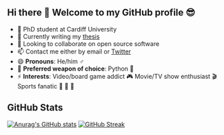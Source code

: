 ## Hi there 👋 Welcome to my GitHub profile :sunglasses:

- 🔭 PhD student at Cardiff University
- 🧾 Currently writing my [thesis](https://github.com/MichalisPanayides/Thesis/)
- 👯 Looking to collaborate on open source software
- 📫 Contact me either by email or [Twitter](https://twitter.com/Michalis_Pan)
- 😄 **Pronouns**: He/him :male_sign:
- 🔫 **Preferred weapon of choice**: Python 🐍
- ⚡ **Interests**: Video/board game addict 🎮   Movie/TV show enthusiast 🎬   Sports fanatic :tennis: :ping_pong: :basketball:


## GitHub Stats
[![Anurag's GitHub stats](https://github-readme-stats.vercel.app/api?username=MichalisPanayides&show_icons=true&theme=dracula)](https://github.com/anuraghazra/github-readme-stats)
[![GitHub Streak](http://github-readme-streak-stats.herokuapp.com?user=MichalisPanayides&theme=dracula&date_format=j%20M%5B%20Y%5D)](https://git.io/streak-stats)


<!--
**MichalisPanayides/MichalisPanayides** is a ✨ _special_ ✨ repository because its `README.md` (this file) appears on your GitHub profile.
-->
